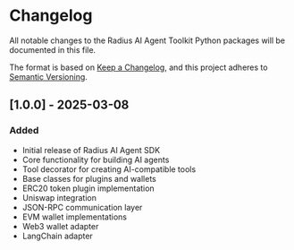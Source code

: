 # Changelog

All notable changes to the Radius AI Agent Toolkit Python packages will be documented in this file.

The format is based on [Keep a Changelog](https://keepachangelog.com/en/1.0.0/),
and this project adheres to [Semantic Versioning](https://semver.org/spec/v2.0.0.html).

## [1.0.0] - 2025-03-08

### Added
- Initial release of Radius AI Agent SDK
- Core functionality for building AI agents
- Tool decorator for creating AI-compatible tools
- Base classes for plugins and wallets
- ERC20 token plugin implementation
- Uniswap integration
- JSON-RPC communication layer
- EVM wallet implementations
- Web3 wallet adapter
- LangChain adapter